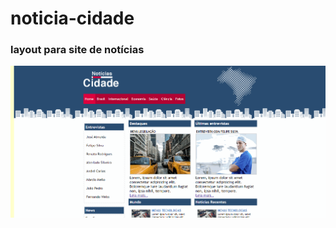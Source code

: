 # noticia-cidade
### layout para site de notícias 
![site de noticias](https://github.com/Gabrinne/noticia-cidade/blob/master/noticia.gif)
